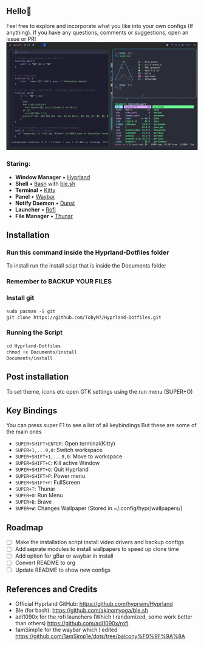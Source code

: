 ## Hello👋
Feel free to explore and incorporate what you like into your own configs (If anything). If you have any questions, comments or suggestions, open an issue or PR!
![Screenshot](https://github.com/TobyM7/Hyprland-Dotfiles/blob/main/Documents/screenshot.png)
### Staring:
- **Window Manager** • [Hyprland](https://github.com/hyprwm/Hyprland)
- **Shell** • [Bash](https://www.gnu.org/software/bash/) with
  [ble.sh](https://github.com/akinomyoga/ble.sh)
- **Terminal** • [Kitty](https://github.com/wez/wezterm)
- **Panel** • [Waybar](https://github.com/Alexays/Waybar)
- **Notify Daemon** • [Dunst](https://github.com/dunst-project/dunst)
- **Launcher** • [Rofi](https://github.com/davatorium/rofi) 
- **File Manager** • [Thunar](https://wiki.archlinux.org/title/Thunar)

## Installation
### Run this command inside the Hyprland-Dotfiles folder

To install run the install scipt that is inside the Documents folder

### Remember to BACKUP YOUR FILES

### Install git
```
sudo pacman -S git 
git clone https://github.com/TobyM7/Hyprland-Dotfiles.git
```
### Running the Script
```
cd Hyprland-Dotfiles 
chmod +x Documents/install
Documents/install
```
## Post installation
To set theme, icons etc open GTK settings using the run menu (SUPER+O)

## Key Bindings
You can press super F1 to see a list of all keybindings
But these are some of the main ones
- `SUPER+SHIFT+ENTER`: Open terminal(Kitty)
- `SUPER+1,...9,0`:   Switch workspace
- `SUPER+SHIFT+1,...9,0`: Move to workspace
- `SUPER+SHIFT+C`: Kill active Window
- `SUPER+SHIFT+Q`: Quit Hyprland
- `SUPER+SHIFT+P`: Power menu
- `SUPER+SHIFT+F`: FullScreen
- `SUPER+T`: Thunar
- `SUPER+O`: Run Menu
- `SUPER+B`: Brave
- `SUPER+W`: Changes Wallpaper (Stored in ~/.config/hypr/wallpapers/)
## Roadmap

- [ ] Make the installation script install video drivers and backup configs
- [ ] Add seprate modules to install wallpapers to speed up clone time
- [ ] Add option for gBar or waybar in install 
- [ ] Convert README to org
- [ ] Update README to show new configs

## References and Credits

- Official Hyprland GitHub: <https://github.com/hyprwm/Hyprland>
- Ble (for bash): <https://github.com/akinomyoga/ble.sh>
- adi1090x for the rofi launchers (Which I randomized, some work better than others) <https://github.com/adi1090x/rofi>
- 1amSimp1e for the waybar which I edited <https://github.com/1amSimp1e/dots/tree/balcony%F0%9F%9A%8A>
